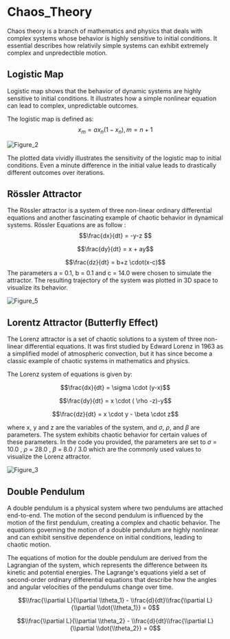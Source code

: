 # Chaos_Theory
Chaos theory is a branch of mathematics and physics that deals with complex systems whose behavior is highly sensitive to initial conditions. It essential describes how relativily simple systems can exhibit extremely complex and unpredectible motion. 

## Logistic Map
Logistic map shows that the behavior of dynamic systems are highly sensitive to initial conditions. It illustrates how a simple nonlinear equation can lead to complex, unpredictable outcomes. 

The logistic map is defined as:
$$x_m=ax_n(1-x_n) , m=n+1$$

![Figure_2](https://github.com/chinmay-projects/Chaos_Theory/assets/125910307/dc1012bb-5b85-4f39-90af-02591bedd22a)

The plotted data vividly illustrates the sensitivity of the logistic map to initial conditions. Even a minute difference in the initial value leads to drastically different outcomes over iterations.

## Rössler Attractor
The Rössler attractor is a  system of three non-linear ordinary differential equations and another fascinating example of chaotic behavior in dynamical systems.
Rössler Equations are as follow :
$$\frac{dx}{dt} = -y-z $$

$$\frac{dy}{dt} = x + ay$$

$$\frac{dz}{dt} = b+z \cdot(x-c)$$
 The parameters a = 0.1, b = 0.1 and c = 14.0 were chosen to simulate the attractor. The resulting trajectory of the system was plotted in 3D space to visualize its behavior.

![Figure_5](https://github.com/chinmay-projects/Chaos_Theory/assets/125910307/d1e1fb0e-d21a-495d-92d6-bb42531682e0)

## Lorentz Attractor (Butterfly Effect)
The Lorenz attractor is a set of chaotic solutions to a system of three non-linear differential equations. It was first studied by Edward Lorenz in 1963 as a simplified model of atmospheric convection, but it has since become a classic example of chaotic systems in mathematics and physics.

The Lorenz system of equations is given by:

$$\frac{dx}{dt} = \sigma \cdot (y-x)$$

$$\frac{dy}{dt} = x \cdot ( \rho -z)-y$$

$$\frac{dz}{dt} = x \cdot y - \beta \cdot z$$

where x, y and z are the variables of the system, and $\sigma$, $\rho$, and $\beta$ are parameters. The system exhibits chaotic behavior for certain values of these parameters. In the code you provided, the parameters are set to $\sigma$ = 10.0 , $\rho$ = 28.0 , $\beta$ = 8.0 / 3.0 which are the commonly used values to visualize the Lorenz attractor.

![Figure_3](https://github.com/chinmay-projects/Chaos_Theory/assets/125910307/54a2ffd2-87fc-40c0-a8d7-e4477e2fb6e4)

## Double Pendulum
A double pendulum is a physical system where two pendulums are attached end-to-end. The motion of the second pendulum is influenced by the motion of the first pendulum, creating a complex and chaotic behavior. The equations governing the motion of a double pendulum are highly nonlinear and can exhibit sensitive dependence on initial conditions, leading to chaotic motion.

The equations of motion for the double pendulum are derived from the Lagrangian of the system, which represents the difference between its kinetic and potential energies. The Lagrange's equations yield a set of second-order ordinary differential equations that describe how the angles and angular velocities of the pendulums change over time.

$$\\frac{\\partial L}{\\partial \\theta_1} - \\frac{d}{dt}\\frac{\\partial L}{\\partial \\dot{\\theta_1}} = 0$$

$$\\frac{\\partial L}{\\partial \\theta_2} - \\frac{d}{dt}\\frac{\\partial L}{\\partial \\dot{\\theta_2}} = 0$$

